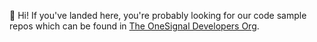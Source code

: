 👋 Hi! If you've landed here, you're probably looking for our code sample repos which can be found in [The OneSignal Developers Org](https://github.com/OneSignalDevelopers).


<!---
onesignaldevs/onesignaldevs is a ✨ special ✨ repository because its `README.md` (this file) appears on your GitHub profile.
You can click the Preview link to take a look at your changes.
--->
